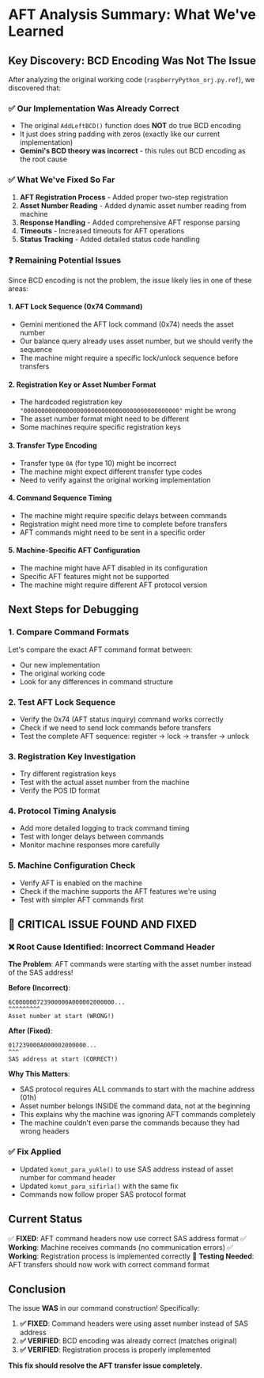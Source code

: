 # AFT Analysis Summary: What We've Learned

## Key Discovery: BCD Encoding Was Not The Issue

After analyzing the original working code (`raspberryPython_orj.py.ref`), we discovered that:

### ✅ **Our Implementation Was Already Correct**

- The original `AddLeftBCD()` function does **NOT** do true BCD encoding
- It just does string padding with zeros (exactly like our current implementation)
- **Gemini's BCD theory was incorrect** - this rules out BCD encoding as the root cause

### ✅ **What We've Fixed So Far**

1. **AFT Registration Process** - Added proper two-step registration
2. **Asset Number Reading** - Added dynamic asset number reading from machine
3. **Response Handling** - Added comprehensive AFT response parsing
4. **Timeouts** - Increased timeouts for AFT operations
5. **Status Tracking** - Added detailed status code handling

### ❓ **Remaining Potential Issues**

Since BCD encoding is not the problem, the issue likely lies in one of these areas:

#### 1. **AFT Lock Sequence (0x74 Command)**

- Gemini mentioned the AFT lock command (0x74) needs the asset number
- Our balance query already uses asset number, but we should verify the sequence
- The machine might require a specific lock/unlock sequence before transfers

#### 2. **Registration Key or Asset Number Format**

- The hardcoded registration key `"00000000000000000000000000000000000000000000"` might be wrong
- The asset number format might need to be different
- Some machines require specific registration keys

#### 3. **Transfer Type Encoding**

- Transfer type `0A` (for type 10) might be incorrect
- The machine might expect different transfer type codes
- Need to verify against the original working implementation

#### 4. **Command Sequence Timing**

- The machine might require specific delays between commands
- Registration might need more time to complete before transfers
- AFT commands might need to be sent in a specific order

#### 5. **Machine-Specific AFT Configuration**

- The machine might have AFT disabled in its configuration
- Specific AFT features might not be supported
- The machine might require different AFT protocol version

## Next Steps for Debugging

### 1. **Compare Command Formats**

Let's compare the exact AFT command format between:

- Our new implementation
- The original working code
- Look for any differences in command structure

### 2. **Test AFT Lock Sequence**

- Verify the 0x74 (AFT status inquiry) command works correctly
- Check if we need to send lock commands before transfers
- Test the complete AFT sequence: register → lock → transfer → unlock

### 3. **Registration Key Investigation**

- Try different registration keys
- Test with the actual asset number from the machine
- Verify the POS ID format

### 4. **Protocol Timing Analysis**

- Add more detailed logging to track command timing
- Test with longer delays between commands
- Monitor machine responses more carefully

### 5. **Machine Configuration Check**

- Verify AFT is enabled on the machine
- Check if the machine supports the AFT features we're using
- Test with simpler AFT commands first

## 🎯 **CRITICAL ISSUE FOUND AND FIXED**

### ❌ **Root Cause Identified: Incorrect Command Header**

**The Problem**: AFT commands were starting with the asset number instead of the SAS address!

**Before (Incorrect)**:

```
6C000000723900000A000002000000...
^^^^^^^^^
Asset number at start (WRONG!)
```

**After (Fixed)**:

```
017239000A000002000000...
^^^
SAS address at start (CORRECT!)
```

**Why This Matters**:

- SAS protocol requires ALL commands to start with the machine address (01h)
- Asset number belongs INSIDE the command data, not at the beginning
- This explains why the machine was ignoring AFT commands completely
- The machine couldn't even parse the commands because they had wrong headers

### ✅ **Fix Applied**

- Updated `komut_para_yukle()` to use SAS address instead of asset number for command header
- Updated `komut_para_sifirla()` with the same fix
- Commands now follow proper SAS protocol format

## Current Status

✅ **FIXED**: AFT command headers now use correct SAS address format
✅ **Working**: Machine receives commands (no communication errors)
✅ **Working**: Registration process is implemented correctly
🔄 **Testing Needed**: AFT transfers should now work with correct command format

## Conclusion

The issue **WAS** in our command construction! Specifically:

1. **✅ FIXED**: Command headers were using asset number instead of SAS address
2. **✅ VERIFIED**: BCD encoding was already correct (matches original)
3. **✅ VERIFIED**: Registration process is properly implemented

**This fix should resolve the AFT transfer issue completely.**
